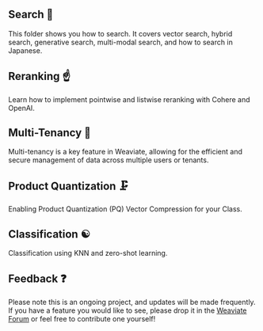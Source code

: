 ## Search 🔎
This folder shows you how to search. It covers vector search, hybrid search, generative search, multi-modal search, and how to search in Japanese.

## Reranking ☝️
Learn how to implement pointwise and listwise reranking with Cohere and OpenAI. 

## Multi-Tenancy 👥
Multi-tenancy is a key feature in Weaviate, allowing for the efficient and secure management of data across multiple users or tenants.

## Product Quantization 🗜️
Enabling Product Quantization (PQ) Vector Compression for your Class.

## Classification ☯️
Classification using KNN and zero-shot learning.

## Feedback ❓
Please note this is an ongoing project, and updates will be made frequently. If you have a feature you would like to see, please drop it in the [Weaviate Forum](https://forum.weaviate.io/c/general/4) or feel free to contribute one yourself!